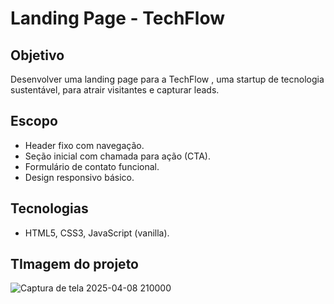 # Landing Page - TechFlow 

## Objetivo
Desenvolver uma landing page para a TechFlow , uma startup de tecnologia sustentável, para atrair visitantes e capturar leads.

## Escopo
- Header fixo com navegação.
- Seção inicial com chamada para ação (CTA).
- Formulário de contato funcional.
- Design responsivo básico.

## Tecnologias
- HTML5, CSS3, JavaScript (vanilla).

## TImagem do projeto

![Captura de tela 2025-04-08 210000](https://github.com/user-attachments/assets/b28551b3-c790-4564-926f-4a6361afd9d4)

